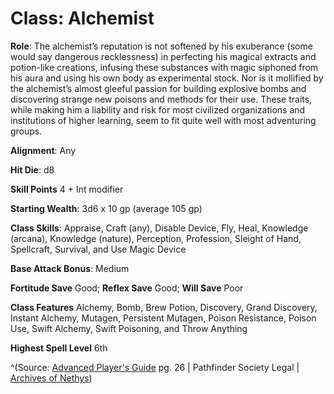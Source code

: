# Class: Alchemist

**Role**: The alchemist’s reputation is not softened by his exuberance (some would say dangerous recklessness) in perfecting his magical extracts and potion-like creations, infusing these substances with magic siphoned from his aura and using his own body as experimental stock. Nor is it mollified by the alchemist’s almost gleeful passion for building explosive bombs and discovering strange new poisons and methods for their use. These traits, while making him a liability and risk for most civilized organizations and institutions of higher learning, seem to fit quite well with most adventuring groups.

**Alignment**: Any

**Hit Die**: d8

**Skill Points** 4 + Int modifier

**Starting Wealth**: 3d6 x 10 gp (average 105 gp)

**Class Skills**: Appraise, Craft (any), Disable Device, Fly, Heal, Knowledge (arcana), Knowledge (nature), Perception, Profession, Sleight of Hand, Spellcraft, Survival, and Use Magic Device

**Base Attack Bonus**: Medium

**Fortitude Save** Good; **Reflex Save** Good; **Will Save** Poor

**Class Features** Alchemy, Bomb, Brew Potion, Discovery, Grand Discovery, Instant Alchemy, Mutagen, Persistent Mutagen, Poison Resistance, Poison Use, Swift Alchemy, Swift Poisoning, and Throw Anything

**Highest Spell Level** 6th

^(Source: [Advanced Player's Guide][s-alchemist-c] pg. 26 | Pathfinder Society Legal | [Archives of Nethys][n-alchemist-f])

[s-alchemist-c]: http://paizo.com/pathfinderRPG/btpy8fo1
[n-alchemist-f]: http://www.archivesofnethys.com/ClassDisplay.aspx?ItemName=Alchemist